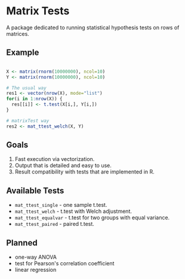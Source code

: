 # Matrix Tests #

A package dedicated to running statistical hypothesis tests on rows of matrices.

## Example ##

```r

X <- matrix(rnorm(10000000), ncol=10)
Y <- matrix(rnorm(10000000), ncol=10)

# The usual way
res1 <- vector(nrow(X), mode="list")
for(i in 1:nrow(X)) {
  res[[i]] <- t.test(X[i,], Y[i,])
}

# matrixTest way
res2 <- mat_ttest_welch(X, Y)

```

## Goals ##

1. Fast execution via vectorization.
2. Output that is detailed and easy to use.
3. Result compatibility with tests that are implemented in R.

## Available Tests ##

* `mat_ttest_single`   - one sample t.test.
* `mat_ttest_welch`    - t.test with Welch adjustment.
* `mat_ttest_equalvar` - t.test for two groups with equal variance.
* `mat_ttest_paired`   - paired t.test.

## Planned ##

* one-way ANOVA
* test for Pearson's correlation coefficient
* linear regression


